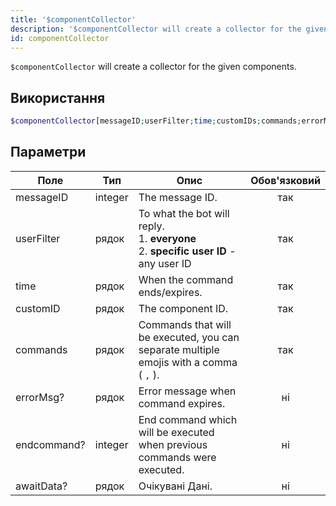 ```yaml
---
title: '$componentCollector'
description: '$componentCollector will create a collector for the given components.'
id: componentCollector
---
```


`$componentCollector` will create a collector for the given components.

## Використання

```php
$componentCollector[messageID;userFilter;time;customIDs;commands;errorMsg?;endcommand?;awaitData?]
```

## Параметри

| Поле        | Тип     | Опис                                                                                                        | Обов'язковий |
| ----------- | ------- | ----------------------------------------------------------------------------------------------------------- |:------------:|
| messageID   | integer | The message ID.                                                                                             |     так      |
| userFilter  | рядок   | To what the bot will reply. <br /> 1. **everyone** <br /> 2. **specific user ID** - any user ID |     так      |
| time        | рядок   | When the command ends/expires.                                                                              |     так      |
| customID    | рядок   | The component ID.                                                                                           |     так      |
| commands    | рядок   | Commands that will be executed, you can separate multiple emojis with a comma ( `,` ).                      |     так      |
| errorMsg?   | рядок   | Error message when command expires.                                                                         |      ні      |
| endcommand? | integer | End command which will be executed when previous commands were executed.                                    |      ні      |
| awaitData?  | рядок   | Очікувані Дані.                                                                                             |      ні      |
